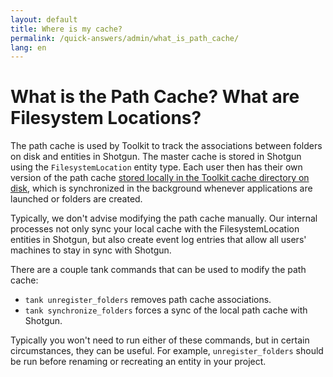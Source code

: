 ```yaml
---
layout: default
title: Where is my cache?
permalink: /quick-answers/admin/what_is_path_cache/
lang: en
---
```


What is the Path Cache? What are Filesystem Locations?
==

The path cache is used by Toolkit to track the associations between folders on disk and entities in Shotgun. 
The master cache is stored in Shotgun using the `FilesystemLocation` entity type. Each user then has their own version 
of the path cache [stored locally in the Toolkit cache directory on disk](./where_is_my_cache), which is synchronized in the background 
whenever applications are launched or folders are created.

Typically, we don't advise modifying the path cache manually. Our internal processes not only sync your local cache 
with the FilesystemLocation entities in Shotgun, but also create event log entries that allow all users'
 machines to stay in sync with Shotgun. 

There are a couple tank commands that can be used to modify the path cache:

 - `tank unregister_folders` removes path cache associations.
 - `tank synchronize_folders` forces a sync of the local path cache with Shotgun.
 
Typically you won't need to run either of these commands, but in certain circumstances, they can be useful.
 For example, `unregister_folders` should be run before renaming or recreating an entity in your project. 